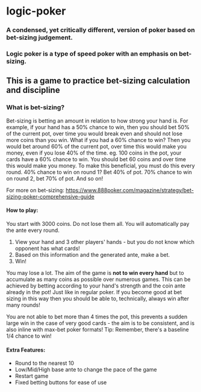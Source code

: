 # logic-poker
### A condensed, yet critically different, version of poker based on bet-sizing judgement.
### Logic poker is a type of speed poker with an emphasis on bet-sizing.

## This is a game to practice bet-sizing calculation and discipline
### What is bet-sizing?
Bet-sizing is betting an amount in relation to how strong your hand is.
For example, if your hand has a 50% chance to win, then you should bet 50% of the current pot, over time you would break even and should not lose more coins than you win.
What if you had a 60% chance to win? Then you would bet around 60% of the current pot, over time this would make you money, even if you lose 40% of the time.
eg. 100 coins in the pot, your cards have a 60% chance to win. You should bet 60 coins and over time this would make you money.
To make this beneficial, you must do this every round. 40% chance to win on round 1? Bet 40% of pot. 70% chance to win on round 2, bet 70% of pot. And so on!

For more on bet-sizing: https://www.888poker.com/magazine/strategy/bet-sizing-poker-comprehensive-guide

#### How to play:
You start with 3000 coins. Do not lose them all.
You will automatically pay the ante every round.
1. View your hand and 3 other players' hands - but you do not know which opponent has what cards!
2. Based on this information and the generated ante, make a bet.
3. Win!

You may lose a lot. The aim of the game is **not to win every hand** but to accumulate as many coins as possible over numerous games.
This can be achieved by betting according to your hand's strength and the coin ante already in the pot! Just like in regular poker. 
If you become good at bet sizing in this way then you should be able to, technically, always win after many rounds!

You are not able to bet more than 4 times the pot, this prevents a sudden large win in the case of very good cards - the aim is to be consistent, and is also inline with max-bet poker formats!
Tip: Remember, there's a baseline 1/4 chance to win!

#### Extra Features:
 - Round to the nearest 10
 - Low/Mid/High base ante to change the pace of the game
 - Restart game
 - Fixed betting buttons for ease of use
